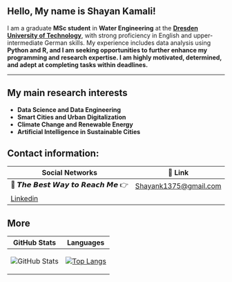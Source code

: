 ## Hello, My name is Shayan Kamali!

I am a graduate <b>MSc student</b> in <b>Water Engineering</b> at the [<b>Dresden University of Technology</b>](https://tu-dresden.de/?set_language=en), with strong proficiency in English and upper-intermediate German skills. My experience includes data analysis using <b>Python<b> and <b>R<b>, and I am seeking opportunities to further enhance my programming and research expertise. I am highly motivated, determined, and adept at completing tasks within deadlines.

<!--

<p align="center">
  <img width="500" height="500" src="https://raw.githubusercontent.com/ShayanKml/ShayanKml/main/hi.gif">
</p>

-->

---

## My main research interests
- Data Science and Data Engineering
- Smart Cities and Urban Digitalization
- Climate Change and Renewable Energy
- Artificial Intelligence in Sustainable Cities



## Contact information:
| Social Networks  | 🔗 Link          |
|-----------|--------------------|
| 📧 𝙏𝙝𝙚 𝘽𝙚𝙨𝙩 𝙒𝙖𝙮 𝙩𝙤 𝙍𝙚𝙖𝙘𝙝 𝙈𝙚 👉 | Shayank1375@gmail.com |
|  [Linkedin](https://www.linkedin.com/in/shayankamali/) |  |




## More


| GitHub Stats  | Languages          |
|-----------|--------------------|
| <p><img src="https://github-readme-stats.vercel.app/api?username=ShayanKml&amp;show_icons=true" alt="GitHub Stats"></p> | [![Top Langs](https://github-readme-stats.vercel.app/api/top-langs/?username=ShayanKml&layout=compact)](https://github.com/ShayanKml/github-readme-stats) |
